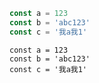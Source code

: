 ```javascript
const a = 123
const b = 'abc123'
const c = '我a我1'
```


    const a = 123
    const b = 'abc123'
    const c = '我a我1'
